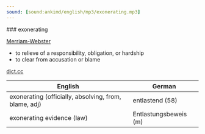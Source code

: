 ```yaml
---
sound: [sound:ankimd/english/mp3/exonerating.mp3]
---
```


\### exonerating

[Merriam-Webster](https://www.merriam-webster.com/dictionary/exonerating)

- to relieve of a responsibility, obligation, or hardship
- to clear from accusation or blame

[dict.cc](https://www.dict.cc/exonerating)

| English        | German       |
| -------------- | ------------ |
| exonerating (officially, absolving, from, blame, adj) | entlastend (58) |
| exonerating evidence (law) | Entlastungsbeweis (m) |
